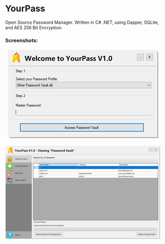 # YourPass
 Open Source Password Manager. Written in C# .NET, using Dapper, SQLite, and AES 256 Bit Encryption.
 
 
### Screenshots:

 <p align="center"> 
    <img src="https://github.com/mwoj/YourPass/blob/master/Password_Manager/login_screenshot.png" alt="Login Page">
 </p>

![Password Vault Main Page](https://github.com/mwoj/YourPass/blob/master/Password_Manager/password_vault_screenshot.png)
